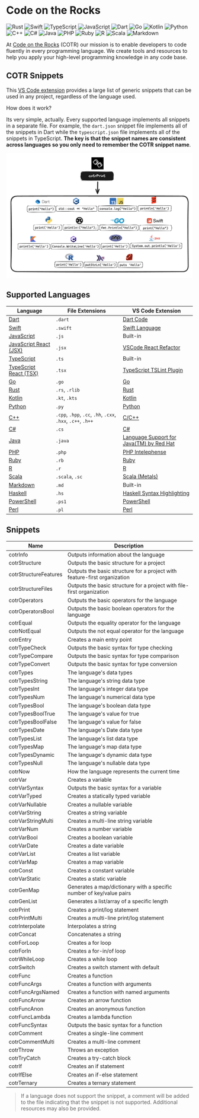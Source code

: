# Code on the Rocks

![Rust](https://img.shields.io/badge/Rust-black?style=for-the-badge&logo=Rust) ![Swift](https://img.shields.io/badge/swift-F54A2A?style=for-the-badge&logo=swift&logoColor=white) ![TypeScript](https://img.shields.io/badge/typescript-%23007ACC.svg?style=for-the-badge&logo=typescript&logoColor=white) ![JavaScript](https://img.shields.io/badge/JavaScript-F7DF1E?style=for-the-badge&logo=JavaScript&logoColor=white) ![Dart](https://img.shields.io/badge/Dart-0175C2?style=for-the-badge&logo=Dart&logoColor=white) ![Go](https://img.shields.io/badge/Go-00ADD8?style=for-the-badge&logo=Go&logoColor=white) ![Kotlin](https://img.shields.io/badge/Kotlin-0095D5?style=for-the-badge&logo=Kotlin&logoColor=white) ![Python](https://img.shields.io/badge/Python-3776AB?style=for-the-badge&logo=Python&logoColor=white) ![C++](https://img.shields.io/badge/C++-00599C?style=for-the-badge&logo=c%2B%2B&logoColor=white) ![C#](https://img.shields.io/badge/C%23-239120?style=for-the-badge&logo=c-sharp&logoColor=white) ![Java](https://img.shields.io/badge/Java-ED8B00?style=for-the-badge&logo=java&logoColor=white) ![PHP](https://img.shields.io/badge/PHP-777BB4?style=for-the-badge&logo=php&logoColor=white) ![Ruby](https://img.shields.io/badge/Ruby-CC342D?style=for-the-badge&logo=Ruby&logoColor=white) ![R](https://img.shields.io/badge/R-276DC3?style=for-the-badge&logo=R&logoColor=white) ![Scala](https://img.shields.io/badge/Scala-DC322F?style=for-the-badge&logo=Scala&logoColor=white) ![Markdown](https://img.shields.io/badge/Markdown-000000?style=for-the-badge&logo=Markdown&logoColor=white)

<!-- This is a comment

https://shields.io/

https://simpleicons.org/

https://javascript.plainenglish.io/how-to-make-custom-language-badges-for-your-profile-using-shields-io-d2aeaf016b6b

-->

At [Code on the Rocks](https://codeontherocks.dev/) (COTR) our mission is to enable developers to code fluently in every programming language. We create tools and resources to help you apply your high-level programming knowledge in any code base.

## COTR Snippets

This [VS Code extension](https://marketplace.visualstudio.com/items?itemName=CodeontheRocks.cotr-snippets) provides a large list of generic snippets that can be used in any project, regardless of the language used.

How does it work?

Its very simple, actually. Every supported language implements all snippets in a separate file. For example, the `dart.json` snippet file implements all of the snippets in Dart while the `typescript.json` file implements all of the snippets in TypeScript. **The key is that the snippet names are consistent across languages so you only need to remember the COTR snippet name**.

![COTR Snippets](./cotr_snippets.png)

## Supported Languages

| Language | File Extensions | VS Code Extension |
| -------- | --------------- | ----------------- |
| [Dart](https://dart.dev/) | `.dart` | [Dart Code](https://marketplace.visualstudio.com/items?itemName=Dart-Code.dart-code) |
| [Swift](https://www.swift.org/) | `.swift` | [Swift Language](https://marketplace.visualstudio.com/items?itemName=Kasik96.swift) |
| [JavaScript](https://www.javascript.com/) | `.js` | Built-in |
| [JavaScript React (JSX)](https://react.dev/) | `.jsx` | [VSCode React Refactor](https://marketplace.visualstudio.com/items?itemName=planbcoding.vscode-react-refactor) |
| [TypeScript](https://www.typescriptlang.org/) | `.ts` | Built-in |
| [TypeScript React (TSX)](https://react.dev/learn/typescript) | `.tsx` | [TypeScript TSLint Plugin](https://marketplace.visualstudio.com/items?itemName=ms-vscode.vscode-typescript-tslint-plugin) |
| [Go](https://go.dev/) | `.go` | [Go](https://marketplace.visualstudio.com/items?itemName=golang.Go) |
| [Rust](https://www.rust-lang.org/) | `.rs`, `.rlib` | [Rust](https://marketplace.visualstudio.com/items?itemName=rust-lang.rust) |
| [Kotlin](https://kotlinlang.org/) | `.kt`, `.kts` | [Kotlin](https://marketplace.visualstudio.com/items?itemName=fwcd.kotlin) |
| [Python](https://www.python.org/) | `.py` | [Python](https://marketplace.visualstudio.com/items?itemName=ms-python.python) |
| [C++](https://cplusplus.com/) | `.cpp`, `.hpp`, `.cc`, `.hh`, `.cxx`, `.hxx`, `.c++`, `.h++` | [C/C++](https://marketplace.visualstudio.com/items?itemName=ms-vscode.cpptools) |
| [C#](https://dotnet.microsoft.com/en-us/languages/csharp) | `.cs` | [C#](https://marketplace.visualstudio.com/items?itemName=ms-dotnettools.csharp) |
| [Java](https://docs.oracle.com/javase/8/docs/technotes/guides/language/index.html) | `.java` | [Language Support for Java(TM) by Red Hat](https://marketplace.visualstudio.com/items?itemName=redhat.java) |
| [PHP](https://www.php.net/) | `.php` | [PHP Intelephense](https://marketplace.visualstudio.com/items?itemName=bmewburn.vscode-intelephense-client) |
| [Ruby](https://www.ruby-lang.org/en/) | `.rb` | [Ruby](https://marketplace.visualstudio.com/items?itemName=rebornix.Ruby) |
| [R](https://www.r-project.org/) | `.r` | [R](https://marketplace.visualstudio.com/items?itemName=Ikuyadeu.r) |
| [Scala](https://www.scala-lang.org/) | `.scala`, `.sc` | [Scala (Metals)](https://marketplace.visualstudio.com/items?itemName=scalameta.metals) |
| [Markdown](https://www.markdownguide.org/) | `.md` | Built-in |
| [Haskell](https://www.haskell.org/) | `.hs` | [Haskell Syntax Highlighting](https://marketplace.visualstudio.com/items?itemName=haskell.haskell) |
| [PowerShell](https://docs.microsoft.com/en-us/powershell/) | `.ps1` | [PowerShell](https://marketplace.visualstudio.com/items?itemName=ms-vscode.PowerShell) |
| [Perl](https://www.perl.org/) | `.pl` | [Perl](https://marketplace.visualstudio.com/items?itemName=henriiik.vscode-perl) |

## Snippets

| Name                  | Description                                                               |
| --------------------- | ------------------------------------------------------------------------- |
| cotrInfo              | Outputs information about the language                                    |
| cotrStructure         | Outputs the basic structure for a project                                 |
| cotrStructureFeatures | Outputs the basic structure for a project with feature-first organization |
| cotrStructureFiles    | Outputs the basic structure for a project with file-first organization    |
| cotrOperators         | Outputs the basic operators for the language                              |
| cotrOperatorsBool  | Outputs the basic boolean operators for the language                      |
| cotrEqual             | Outputs the equality operator for the language                            |
| cotrNotEqual          | Outputs the not equal operator for the language                           |
| cotrEntry             | Creates a main entry point                                                |
| cotrTypeCheck         | Outputs the basic syntax for type checking                                |
| cotrTypeCompare       | Outputs the basic syntax for type comparison                              |
| cotrTypeConvert       | Outputs the basic syntax for type conversion                              |
| cotrTypes             | The language's data types                                                 |
| cotrTypesString       | The language's string data type                                           |
| cotrTypesInt          | The language's integer data type                                          |
| cotrTypesNum          | The language's numerical data type                                        |
| cotrTypesBool         | The language's boolean data type                                          |
| cotrTypesBoolTrue     | The language's value for true                                             |
| cotrTypesBoolFalse    | The language's value for false                                            |
| cotrTypesDate         | The language's Date data type                                             |
| cotrTypesList         | The language's list data type                                             |
| cotrTypesMap          | The language's map data type                                              |
| cotrTypesDynamic      | The language's dynamic data type                                          |
| cotrTypesNull         | The language's nullable data type                                         |
| cotrNow               | How the language represents the current time                              |
| cotrVar               | Creates a variable                                                        |
| cotrVarSyntax         | Outputs the basic syntax for a variable                                   |
| cotrVarTyped          | Creates a statically typed variable                                       |
| cotrVarNullable       | Creates a nullable variable                                               |
| cotrVarString         | Creates a string variable                                                 |
| cotrVarStringMulti    | Creates a multi-line string variable                                      |
| cotrVarNum            | Creates a number variable                                                 |
| cotrVarBool           | Creates a boolean variable                                                |
| cotrVarDate           | Creates a date variable                                                   |
| cotrVarList           | Creates a list variable                                                   |
| cotrVarMap            | Creates a map variable                                                    |
| cotrConst             | Creates a constant variable                                               |
| cotrVarStatic         | Creates a static variable                                                 |
| cotrGenMap            | Generates a map/dictionary with a specific number of key/value pairs      |
| cotrGenList           | Generates a list/array of a specific length                               |
| cotrPrint             | Creates a print/log statement                                             |
| cotrPrintMulti        | Creates a multi-line print/log statement                                  |
| cotrInterpolate       | Interpolates a string                                                     |
| cotrConcat            | Concatenates a string                                                     |
| cotrForLoop           | Creates a for loop                                                        |
| cotrForIn             | Creates a for-in/of loop                                                  |
| cotrWhileLoop         | Creates a while loop                                                      |
| cotrSwitch            | Creates a switch stament with default                                     |
| cotrFunc              | Creates a function                                                        |
| cotrFuncArgs          | Creates a function with arguments                                         |
| cotrFuncArgsNamed     | Creates a function with named arguments                                   |
| cotrFuncArrow         | Creates an arrow function                                                 |
| cotrFuncAnon          | Creates an anonymous function                                             |
| cotrFuncLambda        | Creates a lambda function                                                 |
| cotrFuncSyntax        | Outputs the basic syntax for a function                                   |
| cotrComment           | Creates a single-line comment                                             |
| cotrCommentMulti      | Creates a multi-line comment                                              |
| cotrThrow             | Throws an exception                                                       |
| cotrTryCatch          | Creates a try-catch block                                                 |
| cotrIf                | Creates an if statement                                                   |
| cotrIfElse            | Creates an if-else statement                                              |
| cotrTernary           | Creates a ternary statement                                               |

> If a language does not support the snippet, a comment will be added to the file indicating that the snippet is not supported. Additional resources may also be provided.
